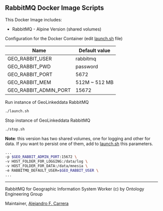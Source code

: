 ## RabbitMQ Docker Image Scripts

This Docker Image includes:

 * RabbitMQ - Alpine Version (shared volumes)

Configuration for the Docker Container (edit [launch.sh](./launch.sh) file)

|Name|Default value|
|----------|--------------|
|GEO_RABBIT_USER|rabbitmq|
|GEO_RABBIT_PWD|password|
|GEO_RABBIT_PORT|5672|
|GEO_RABBIT_MEM|512M ~ 512 MB|
|GEO_RABBIT_ADMIN_PORT|15672|

Run instance of GeoLinkeddata RabbitMQ

```bash
./launch.sh
```

Stop instance of GeoLinkeddata RabbitMQ

```bash
./stop.sh
```

**Note**: this version has two shared volumes, one for logging and other for data. If you want to persist one of them, add to [launch.sh](launch.sh) this parameters.

```bash
...
-p $GEO_RABBIT_ADMIN_PORT:15672 \
-v HOST_FOLDER_FOR_LOGGING:/data/log \
-v HOST_FOLDER_FOR_DATA:/data/mnesia \
-e RABBITMQ_DEFAULT_USER=$GEO_RABBIT_USER \
...

```

---

RabbitMQ for Geographic Information System Worker (c) by Ontology Engineering Group

Maintainer, [Alejandro F. Carrera](https://www.github.com/alejandrofcarrera)
